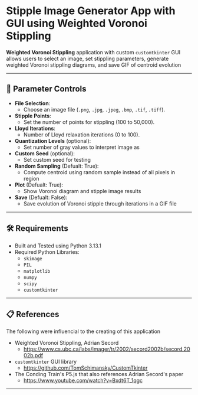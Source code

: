 # Stipple Image Generator App with GUI using Weighted Voronoi Stippling

**Weighted Voronoi Stippling** application with custom `customtkinter` GUI allows users to select an image, set stippling parameters, generate weighted Voronoi stippling diagrams, and save GIF of centroid evolution

---

## 🚀 **Parameter Controls**

- **File Selection**:
  - Choose an image file (`.png`, `.jpg`, `.jpeg`, `.bmp`, `.tif`, `.tiff`).
- **Stipple Points**:
  - Set the number of points for stippling (100 to 50,000).
- **Lloyd Iterations**:
  - Number of Lloyd relaxation iterations (0 to 100).
- **Quantization Levels** (optional):
  - Set number of gray values to interpret image as
- **Custom Seed** (optional):
  - Set custom seed for testing
- **Random Sampling** (Defualt: True):
  - Compute centroid using random sample instead of all pixels in region
- **Plot** (Defualt: True):
  - Show Voronoi diagram and stipple image results
- **Save** (Defualt: False):
  - Save evolution of Voronoi stipple through iterations in a GIF file


---

## 🛠️ Requirements

- Built and Tested using Python 3.13.1
- Required Python Libraries:
  - `skimage`
  - `PIL`
  - `matplotlib`
  - `numpy`
  - `scipy`
  - `customtkinter`

---

## 📋 References

The following were influencial to the creating of this application
- Weighted Voronoi Stippling, Adrian Secord
  - https://www.cs.ubc.ca/labs/imager/tr/2002/secord2002b/secord.2002b.pdf
- `customtkinter` GUI library
  - https://github.com/TomSchimansky/CustomTkinter
- The Conding Train's P5.js that also references Adrian Secord's paper
  - https://www.youtube.com/watch?v=Bxdt6T_1qgc
 
---
